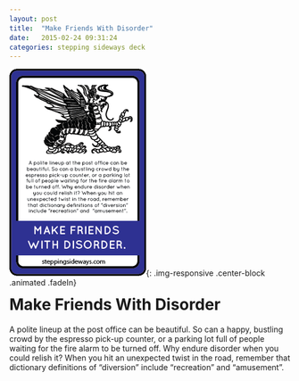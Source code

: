 ```yaml
---
layout: post
title:  "Make Friends With Disorder"
date:   2015-02-24 09:31:24
categories: stepping sideways deck
---
```

![Make Friends With Disorder Card](https://github.com/steppingsideways/steppingsideways.github.io/blob/master/images/make-friends-with-disorder_EDIT.png?raw=true){: .img-responsive .center-block .animated .fadeIn}

<div class="row">
	<div class="animated fadeIn col-md-12">
		<h1 style="margin-top:0px;">Make Friends With Disorder</h1>
		A polite lineup at the post office can be beautiful. So can a happy, bustling crowd by the espresso pick-up counter, or a parking lot full of people waiting for the fire alarm to be turned off. Why endure disorder when you could relish it? When you hit an unexpected twist in the road, remember that dictionary definitions of “diversion” include “recreation” and “amusement”.
	</div>
</div>
